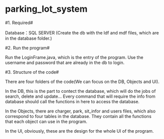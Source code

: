 # parking_lot_system #


#1. Required#

Database：SQL SERVER (Create the db with the ldf and mdf files, which are in the database folder.)

#2. Run the program#

Run the LoginFrame.java, which is the entry of the program. Use the username and password that are already in the db to login.

#3. Structure of the code#

There are four folders of the code(We can focus on the DB, Objects and UI).

In the DB, this is the part to contect the database, which will do the jobs of search, delete and update... Every command that will require the info from database should call the functions in here to access the database.

In the Objects, there are charger, park, sit_infor and users files, which also correspond to four tables in the database. They contain all the functions that each object can use in the program.

In the UI, obviously, these are the design for the whole UI of the program.
